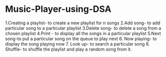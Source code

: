 # Music-Player-using-DSA
1.Creating a playlist- to create a new playlist for n songs
2.Add song- to add particular song to a particular playlist
3.Delete song- to delete a song from a chosen playlist
4.Print - to display all the songs in a particular playlist
5.Next song-to put a particular song on the queue to play next
6. Now playing- to display the song playing now
7.  Look up- to search a particular song
8. Shuffle- to shuffle the playlist and play a random song from it.
